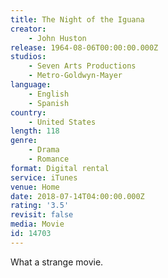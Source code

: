 ```yaml
---
title: The Night of the Iguana
creator:
    - John Huston
release: 1964-08-06T00:00:00.000Z
studios:
    - Seven Arts Productions
    - Metro-Goldwyn-Mayer
language:
    - English
    - Spanish
country:
    - United States
length: 118
genre:
    - Drama
    - Romance
format: Digital rental
service: iTunes
venue: Home
date: 2018-07-14T04:00:00.000Z
rating: '3.5'
revisit: false
media: Movie
id: 14703
---
```


What a strange movie.
